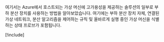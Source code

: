 여기서는 Azure에서 호스트되는 가상 머신에 고가용성을 제공하는 솔루션의 일부로 부하 분산 장치를 사용하는 방법을 알아보았습니다. 여기에는 부하 분산 장치 자체, 연결된 가상 네트워크, 분산 알고리즘을 제어하는 규칙 및 올바르게 실행 중인 가상 머신을 식별하는 상태 프로브가 포함됩니다.

[!include[](../../../includes/azure-sandbox-cleanup.md)]